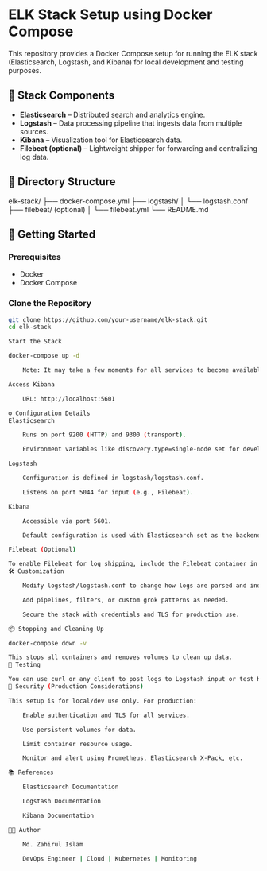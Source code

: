 # ELK Stack Setup using Docker Compose

This repository provides a Docker Compose setup for running the ELK stack (Elasticsearch, Logstash, and Kibana) for local development and testing purposes.

## 🧱 Stack Components

- **Elasticsearch** – Distributed search and analytics engine.
- **Logstash** – Data processing pipeline that ingests data from multiple sources.
- **Kibana** – Visualization tool for Elasticsearch data.
- **Filebeat (optional)** – Lightweight shipper for forwarding and centralizing log data.

## 📁 Directory Structure

elk-stack/
├── docker-compose.yml
├── logstash/
│ └── logstash.conf
├── filebeat/ (optional)
│ └── filebeat.yml
└── README.md


## 🚀 Getting Started

### Prerequisites

- Docker
- Docker Compose

### Clone the Repository

```bash
git clone https://github.com/your-username/elk-stack.git
cd elk-stack

Start the Stack

docker-compose up -d

    Note: It may take a few moments for all services to become available.

Access Kibana

    URL: http://localhost:5601

⚙️ Configuration Details
Elasticsearch

    Runs on port 9200 (HTTP) and 9300 (transport).

    Environment variables like discovery.type=single-node set for development mode.

Logstash

    Configuration is defined in logstash/logstash.conf.

    Listens on port 5044 for input (e.g., Filebeat).

Kibana

    Accessible via port 5601.

    Default configuration is used with Elasticsearch set as the backend.

Filebeat (Optional)

To enable Filebeat for log shipping, include the Filebeat container in your docker-compose.yml and configure filebeat/filebeat.yml.
🛠 Customization

    Modify logstash/logstash.conf to change how logs are parsed and indexed.

    Add pipelines, filters, or custom grok patterns as needed.

    Secure the stack with credentials and TLS for production use.

📦 Stopping and Cleaning Up

docker-compose down -v

This stops all containers and removes volumes to clean up data.
🧪 Testing

You can use curl or any client to post logs to Logstash input or test Kibana dashboards.
🔐 Security (Production Considerations)

This setup is for local/dev use only. For production:

    Enable authentication and TLS for all services.

    Use persistent volumes for data.

    Limit container resource usage.

    Monitor and alert using Prometheus, Elasticsearch X-Pack, etc.

📚 References

    Elasticsearch Documentation

    Logstash Documentation

    Kibana Documentation

👨‍💻 Author

    Md. Zahirul Islam

    DevOps Engineer | Cloud | Kubernetes | Monitoring
